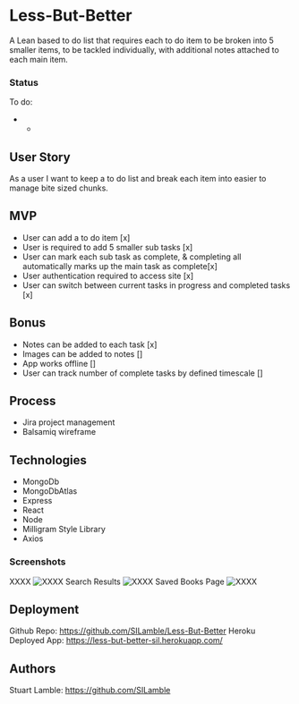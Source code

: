 # Less-But-Better

A Lean based to do list that requires each to do item to be broken into 5 smaller items, to be tackled individually, with additional notes attached to each main item.

### Status

To do:

* * 

## User Story

As a user I want to keep a to do list and break each item into easier to manage bite sized chunks.

## MVP

* User can add a to do item [x]
* User is required to add 5 smaller sub tasks [x]
* User can mark each sub task as complete, & completing all automatically marks up the main task as complete[x]
* User authentication required to access site [x]
* User can switch between current tasks in progress and completed tasks [x]

## Bonus

* Notes can be added to each task [x]
* Images can be added to notes []
* App works offline []
* User can track number of complete tasks by defined timescale []

## Process

* Jira project management
* Balsamiq wireframe 

## Technologies

* MongoDb
* MongoDbAtlas
* Express
* React
* Node
* Milligram Style Library 
* Axios

### Screenshots

XXXX
![XXXX]()
Search Results
![XXXX]()
Saved Books Page
![XXXX]()

## Deployment

Github Repo: https://github.com/SILamble/Less-But-Better
Heroku Deployed App: https://less-but-better-sil.herokuapp.com/

## Authors

Stuart Lamble: https://github.com/SILamble